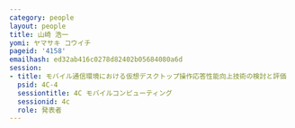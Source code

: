 ```yaml
---
category: people
layout: people
title: 山崎 浩一
yomi: ヤマサキ コウイチ
pageid: '4158'
emailhash: ed32ab416c0278d82402b05684080a6d
session:
- title: モバイル通信環境における仮想デスクトップ操作応答性能向上技術の検討と評価
  psid: 4C-4
  sessiontitle: 4C モバイルコンピューティング
  sessionid: 4c
  role: 発表者
---
```

